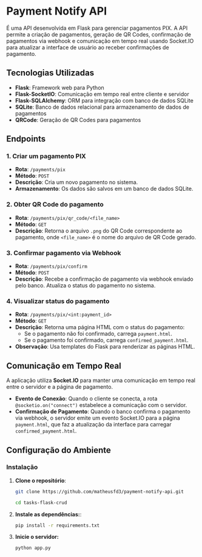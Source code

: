 # Payment Notify API

É uma API desenvolvida em Flask para gerenciar pagamentos PIX. A API permite a criação de pagamentos, geração de QR Codes, confirmação de pagamentos via webhook e comunicação em tempo real usando Socket.IO para atualizar a interface de usuário ao receber confirmações de pagamento.

## Tecnologias Utilizadas

- **Flask**: Framework web para Python
- **Flask-SocketIO**: Comunicação em tempo real entre cliente e servidor
- **Flask-SQLAlchemy**: ORM para integração com banco de dados SQLite
- **SQLite**: Banco de dados relacional para armazenamento de dados de pagamentos
- **QRCode**: Geração de QR Codes para pagamentos

## Endpoints

### 1. Criar um pagamento PIX
- **Rota**: `/payments/pix`
- **Método**: `POST`
- **Descrição**: Cria um novo pagamento no sistema.
- **Armazenamento**: Os dados são salvos em um banco de dados SQLite.

### 2. Obter QR Code do pagamento
- **Rota**: `/payments/pix/qr_code/<file_name>`
- **Método**: `GET`
- **Descrição**: Retorna o arquivo `.png` do QR Code correspondente ao pagamento, onde `<file_name>` é o nome do arquivo de QR Code gerado.

### 3. Confirmar pagamento via Webhook
- **Rota**: `/payments/pix/confirm`
- **Método**: `POST`
- **Descrição**: Recebe a confirmação de pagamento via webhook enviado pelo banco. Atualiza o status do pagamento no sistema.

### 4. Visualizar status do pagamento
- **Rota**: `/payments/pix/<int:payment_id>`
- **Método**: `GET`
- **Descrição**: Retorna uma página HTML com o status do pagamento:
  - Se o pagamento não foi confirmado, carrega `payment.html`.
  - Se o pagamento foi confirmado, carrega `confirmed_payment.html`.
- **Observação**: Usa templates do Flask para renderizar as páginas HTML.

## Comunicação em Tempo Real

A aplicação utiliza **Socket.IO** para manter uma comunicação em tempo real entre o servidor e a página de pagamento.

- **Evento de Conexão**: Quando o cliente se conecta, a rota `@socketio.on("connect")` estabelece a comunicação com o servidor.
- **Confirmação de Pagamento**: Quando o banco confirma o pagamento via webhook, o servidor emite um evento Socket.IO para a página `payment.html`, que faz a atualização da interface para carregar `confirmed_payment.html`.

## Configuração do Ambiente

### Instalação

1. **Clone o repositório**:
   ```bash
   git clone https://github.com/matheusfd3/payment-notify-api.git
   
   cd tasks-flask-crud
   ```
2. **Instale as dependências:**:
    ```bash
    pip install -r requirements.txt
    ```
3. **Inicie o servidor:**
    ```bash
    python app.py
    ```